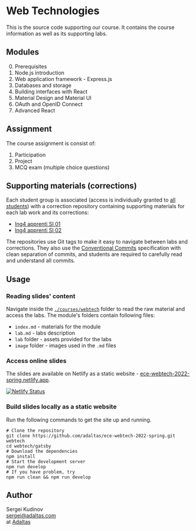 
# Web Technologies

This is the source code supporting our course. It contains the course information as well as its supporting labs.

## Modules

0. Prerequisites
1. Node.js introduction
2. Web application framework - Express.js
3. Databases and storage
4. Building interfaces with React
5. Material Design and Material UI
6. OAuth and OpenID Connect
7. Advanced React

## Assignment

The course assignment is consist of:

1. Participation
2. Project
3. MCQ exam (multiple choice questions)

## Supporting materials (corrections)

Each student group is associated (access is individually granted to [all students](https://github.com/adaltas/ece-webtech-2022-spring/discussions/1)) with a correction repository containing supporting materials for each lab work and its corrections:

- [Ing4 apprenti SI 01](https://github.com/adaltas/ece-webtech-2022-spring-gr01app/)
- [Ing4 apprenti SI 02](https://github.com/adaltas/ece-webtech-2022-spring-gr02app/)

The repositories use Git tags to make it easy to navigate between labs and corrections. They also use the [Conventional Commits](https://www.conventionalcommits.org/en/v1.0.0/) specification with clean separation of commits, and students are required to carefully read and understand all commits.

## Usage

### Reading slides' content

Navigate inside the [`./courses/webtech`](courses/webtech) folder to read the raw material and access the labs. The module's folders contain following files:

- `index.md` - materials for the module
- `lab.md` - labs description
- `lab` folder - assets provided for the labs
- `image` folder - images used in the `.md` files

### Access online slides

The slides are available on Netlify as a static website - [ece-webtech-2022-spring.netlify.app](https://ece-webtech-2022-spring.netlify.app/).

[![Netlify Status](https://api.netlify.com/api/v1/badges/a0de952e-7ca4-48cf-82c0-95d770df3e4c/deploy-status)](https://app.netlify.com/sites/ece-webtech-2022-spring/deploys)

### Build slides locally as a static website

Run the following commands to get the site up and running.

```
# Clone the repository
git clone https://github.com/adaltas/ece-webtech-2022-spring.git webtech
cd webtech/gatsby
# Download the dependencies
npm install
# Start the development server
npm run develop
# If you have problem, try
npm run clean && npm run develop
```

## Author

Sergei Kudinov   
sergei@adaltas.com   
at [Adaltas](https://www.adaltas.com/)
